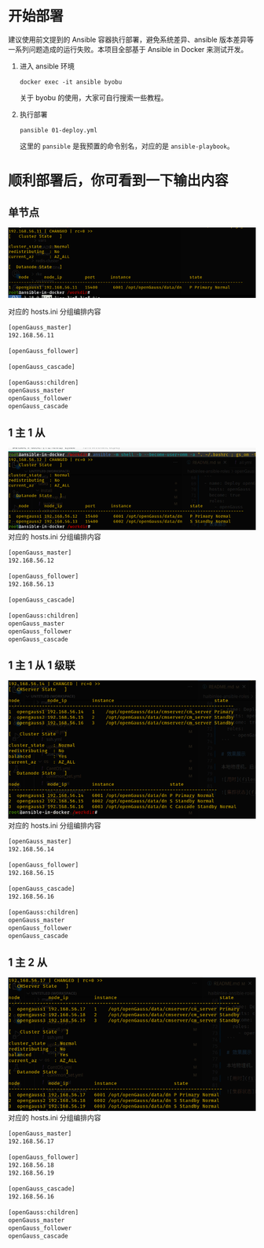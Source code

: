 # 开始部署

建议使用前文提到的 Ansible 容器执行部署，避免系统差异、ansible 版本差异等一系列问题造成的运行失败。本项目全部基于 Ansible in Docker 来测试开发。

1. 进入 ansible 环境

    ```
    docker exec -it ansible byobu
    ```

    关于 byobu 的使用，大家可自行搜索一些教程。

1. 执行部署

    ```
    pansible 01-deploy.yml
    ```

    这里的 `pansible` 是我预置的命令别名，对应的是 `ansible-playbook`。

# 顺利部署后，你可看到一下输出内容

## 单节点

![单节点](imgs/1695614019309.png)

对应的 hosts.ini 分组编排内容

```
[openGauss_master]
192.168.56.11

[openGauss_follower]

[openGauss_cascade]

[openGauss:children]
openGauss_master
openGauss_follower
openGauss_cascade
```

## 1 主 1 从

![1主1从](imgs/1695614019287.png)
对应的 hosts.ini 分组编排内容

```
[openGauss_master]
192.168.56.12

[openGauss_follower]
192.168.56.13

[openGauss_cascade]

[openGauss:children]
openGauss_master
openGauss_follower
openGauss_cascade
```

## 1 主 1 从 1 级联

![1主1从1级联](imgs/1695614019263.png)
对应的 hosts.ini 分组编排内容

```
[openGauss_master]
192.168.56.14

[openGauss_follower]
192.168.56.15

[openGauss_cascade]
192.168.56.16

[openGauss:children]
openGauss_master
openGauss_follower
openGauss_cascade
```

## 1 主 2 从

![1主2从](imgs/1695614019240.png)
对应的 hosts.ini 分组编排内容

```
[openGauss_master]
192.168.56.17

[openGauss_follower]
192.168.56.18
192.168.56.19

[openGauss_cascade]
192.168.56.16

[openGauss:children]
openGauss_master
openGauss_follower
openGauss_cascade
```
